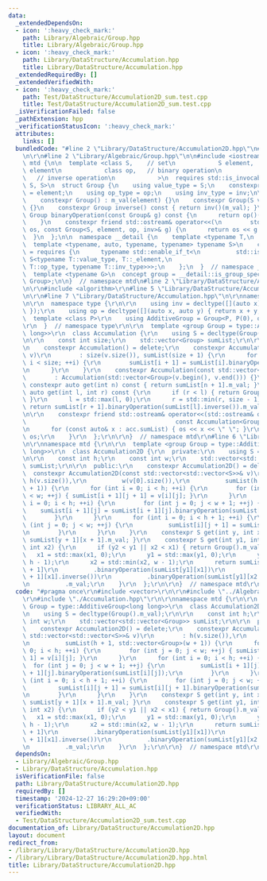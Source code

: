 ```yaml
---
data:
  _extendedDependsOn:
  - icon: ':heavy_check_mark:'
    path: Library/Algebraic/Group.hpp
    title: Library/Algebraic/Group.hpp
  - icon: ':heavy_check_mark:'
    path: Library/DataStructure/Accumulation.hpp
    title: Library/DataStructure/Accumulation.hpp
  _extendedRequiredBy: []
  _extendedVerifiedWith:
  - icon: ':heavy_check_mark:'
    path: Test/DataStructure/Accumulation2D_sum.test.cpp
    title: Test/DataStructure/Accumulation2D_sum.test.cpp
  _isVerificationFailed: false
  _pathExtension: hpp
  _verificationStatusIcon: ':heavy_check_mark:'
  attributes:
    links: []
  bundledCode: "#line 2 \"Library/DataStructure/Accumulation2D.hpp\"\n#include <vector>\r\
    \n\r\n#line 2 \"Library/Algebraic/Group.hpp\"\n\n#include <iostream>\n\nnamespace\
    \ mtd {\n\n  template <class S,    // set\n            S element,  // identity\
    \ element\n            class op,   // binary operation\n            class inv\
    \   // inverse operation\n            >\n  requires std::is_invocable_r_v<S, op,\
    \ S, S>\n  struct Group {\n    using value_type = S;\n    constexpr static S _element\
    \ = element;\n    using op_type = op;\n    using inv_type = inv;\n\n    S m_val;\n\
    \    constexpr Group() : m_val(element) {}\n    constexpr Group(S val) : m_val(val)\
    \ {}\n    constexpr Group inverse() const { return inv()(m_val); }\n    constexpr\
    \ Group binaryOperation(const Group& g) const {\n      return op()(m_val, g.m_val);\n\
    \    }\n    constexpr friend std::ostream& operator<<(\n        std::ostream&\
    \ os, const Group<S, element, op, inv>& g) {\n      return os << g.m_val;\n  \
    \  }\n  };\n\n  namespace __detail {\n    template <typename T,\n            \
    \  template <typename, auto, typename, typename> typename S>\n    concept is_group_specialization_of\
    \ = requires {\n      typename std::enable_if_t<\n          std::is_same_v<T,\
    \ S<typename T::value_type, T::_element,\n                              typename\
    \ T::op_type, typename T::inv_type>>>;\n    };\n  }  // namespace __detail\n\n\
    \  template <typename G>\n  concept group = __detail::is_group_specialization_of<G,\
    \ Group>;\n\n}  // namespace mtd\n#line 2 \"Library/DataStructure/Accumulation.hpp\"\
    \n\r\n#include <algorithm>\r\n#line 5 \"Library/DataStructure/Accumulation.hpp\"\
    \n\r\n#line 7 \"Library/DataStructure/Accumulation.hpp\"\n\r\nnamespace mtd {\r\
    \n\r\n  namespace type {\r\n\r\n    using inv = decltype([](auto x) { return -x;\
    \ });\r\n    using op = decltype([](auto x, auto y) { return x + y; });\r\n  \
    \  template <class P>\r\n    using AdditiveGroup = Group<P, P(0), op, inv>;\r\n\
    \r\n  }  // namespace type\r\n\r\n  template <group Group = type::AdditiveGroup<long\
    \ long>>\r\n  class Accumulation {\r\n    using S = decltype(Group().m_val);\r\
    \n\r\n    const int size;\r\n    std::vector<Group> sumList;\r\n\r\n  public:\r\
    \n    constexpr Accumulation() = delete;\r\n    constexpr Accumulation(const std::vector<Group>&\
    \ v)\r\n        : size(v.size()), sumList(size + 1) {\r\n      for (int i = 0;\
    \ i < size; ++i) {\r\n        sumList[i + 1] = sumList[i].binaryOperation(v[i]);\r\
    \n      }\r\n    }\r\n    constexpr Accumulation(const std::vector<S>& v)\r\n\
    \        : Accumulation(std::vector<Group>(v.begin(), v.end())) {}\r\n\r\n   \
    \ constexpr auto get(int n) const { return sumList[n + 1].m_val; }\r\n    constexpr\
    \ auto get(int l, int r) const {\r\n      if (r < l) { return Group::_element;\
    \ }\r\n      l = std::max(l, 0);\r\n      r = std::min(r, size - 1);\r\n     \
    \ return sumList[r + 1].binaryOperation(sumList[l].inverse()).m_val;\r\n    }\r\
    \n\r\n    constexpr friend std::ostream& operator<<(std::ostream& os,\r\n    \
    \                                          const Accumulation<Group>& acc) {\r\
    \n      for (const auto& x : acc.sumList) { os << x << \" \"; }\r\n      return\
    \ os;\r\n    }\r\n  };\r\n\r\n}  // namespace mtd\r\n#line 6 \"Library/DataStructure/Accumulation2D.hpp\"\
    \n\r\nnamespace mtd {\r\n\r\n  template <group Group = type::AdditiveGroup<long\
    \ long>>\r\n  class Accumulation2D {\r\n  private:\r\n    using S = decltype(Group().m_val);\r\
    \n\r\n    const int h;\r\n    const int w;\r\n    std::vector<std::vector<Group>>\
    \ sumList;\r\n\r\n  public:\r\n    constexpr Accumulation2D() = delete;\r\n  \
    \  constexpr Accumulation2D(const std::vector<std::vector<S>>& v)\r\n        :\
    \ h(v.size()),\r\n          w(v[0].size()),\r\n          sumList(h + 1, std::vector<Group>(w\
    \ + 1)) {\r\n      for (int i = 0; i < h; ++i) {\r\n        for (int j = 0; j\
    \ < w; ++j) { sumList[i + 1][j + 1] = v[i][j]; }\r\n      }\r\n      for (int\
    \ i = 0; i < h; ++i) {\r\n        for (int j = 0; j < w + 1; ++j) {\r\n      \
    \    sumList[i + 1][j] = sumList[i + 1][j].binaryOperation(sumList[i][j]);\r\n\
    \        }\r\n      }\r\n      for (int i = 0; i < h + 1; ++i) {\r\n        for\
    \ (int j = 0; j < w; ++j) {\r\n          sumList[i][j + 1] = sumList[i][j + 1].binaryOperation(sumList[i][j]);\r\
    \n        }\r\n      }\r\n    }\r\n    constexpr S get(int y, int x) { return\
    \ sumList[y + 1][x + 1].m_val; }\r\n    constexpr S get(int y1, int x1, int y2,\
    \ int x2) {\r\n      if (y2 < y1 || x2 < x1) { return Group().m_val; }\r\n   \
    \   x1 = std::max(x1, 0);\r\n      y1 = std::max(y1, 0);\r\n      y2 = std::min(y2,\
    \ h - 1);\r\n      x2 = std::min(x2, w - 1);\r\n      return sumList[y2 + 1][x2\
    \ + 1]\r\n          .binaryOperation(sumList[y1][x1])\r\n          .binaryOperation(sumList[y2\
    \ + 1][x1].inverse())\r\n          .binaryOperation(sumList[y1][x2 + 1].inverse())\r\
    \n          .m_val;\r\n    }\r\n  };\r\n\r\n}  // namespace mtd\r\n"
  code: "#pragma once\r\n#include <vector>\r\n\r\n#include \"../Algebraic/Group.hpp\"\
    \r\n#include \"./Accumulation.hpp\"\r\n\r\nnamespace mtd {\r\n\r\n  template <group\
    \ Group = type::AdditiveGroup<long long>>\r\n  class Accumulation2D {\r\n  private:\r\
    \n    using S = decltype(Group().m_val);\r\n\r\n    const int h;\r\n    const\
    \ int w;\r\n    std::vector<std::vector<Group>> sumList;\r\n\r\n  public:\r\n\
    \    constexpr Accumulation2D() = delete;\r\n    constexpr Accumulation2D(const\
    \ std::vector<std::vector<S>>& v)\r\n        : h(v.size()),\r\n          w(v[0].size()),\r\
    \n          sumList(h + 1, std::vector<Group>(w + 1)) {\r\n      for (int i =\
    \ 0; i < h; ++i) {\r\n        for (int j = 0; j < w; ++j) { sumList[i + 1][j +\
    \ 1] = v[i][j]; }\r\n      }\r\n      for (int i = 0; i < h; ++i) {\r\n      \
    \  for (int j = 0; j < w + 1; ++j) {\r\n          sumList[i + 1][j] = sumList[i\
    \ + 1][j].binaryOperation(sumList[i][j]);\r\n        }\r\n      }\r\n      for\
    \ (int i = 0; i < h + 1; ++i) {\r\n        for (int j = 0; j < w; ++j) {\r\n \
    \         sumList[i][j + 1] = sumList[i][j + 1].binaryOperation(sumList[i][j]);\r\
    \n        }\r\n      }\r\n    }\r\n    constexpr S get(int y, int x) { return\
    \ sumList[y + 1][x + 1].m_val; }\r\n    constexpr S get(int y1, int x1, int y2,\
    \ int x2) {\r\n      if (y2 < y1 || x2 < x1) { return Group().m_val; }\r\n   \
    \   x1 = std::max(x1, 0);\r\n      y1 = std::max(y1, 0);\r\n      y2 = std::min(y2,\
    \ h - 1);\r\n      x2 = std::min(x2, w - 1);\r\n      return sumList[y2 + 1][x2\
    \ + 1]\r\n          .binaryOperation(sumList[y1][x1])\r\n          .binaryOperation(sumList[y2\
    \ + 1][x1].inverse())\r\n          .binaryOperation(sumList[y1][x2 + 1].inverse())\r\
    \n          .m_val;\r\n    }\r\n  };\r\n\r\n}  // namespace mtd\r\n"
  dependsOn:
  - Library/Algebraic/Group.hpp
  - Library/DataStructure/Accumulation.hpp
  isVerificationFile: false
  path: Library/DataStructure/Accumulation2D.hpp
  requiredBy: []
  timestamp: '2024-12-27 16:29:20+09:00'
  verificationStatus: LIBRARY_ALL_AC
  verifiedWith:
  - Test/DataStructure/Accumulation2D_sum.test.cpp
documentation_of: Library/DataStructure/Accumulation2D.hpp
layout: document
redirect_from:
- /library/Library/DataStructure/Accumulation2D.hpp
- /library/Library/DataStructure/Accumulation2D.hpp.html
title: Library/DataStructure/Accumulation2D.hpp
---
```

